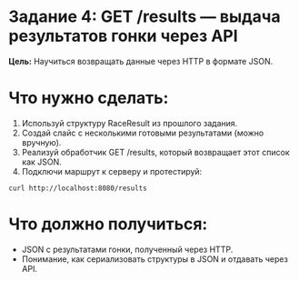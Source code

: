 # Задание 4: GET /results — выдача результатов гонки через API

**Цель:**
Научиться возвращать данные через HTTP в формате JSON.

# Что нужно сделать:
1.	Используй структуру RaceResult из прошлого задания.
2.	Создай слайс с несколькими готовыми результатами (можно вручную).
3.	Реализуй обработчик GET /results, который возвращает этот список как JSON.
4.	Подключи маршрут к серверу и протестируй:
```
curl http://localhost:8080/results
```

# Что должно получиться:
- JSON с результатами гонки, полученный через HTTP.
- Понимание, как сериализовать структуры в JSON и отдавать через API.